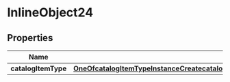 

# InlineObject24

## Properties

Name | Type | Description | Notes
------------ | ------------- | ------------- | -------------
**catalogItemType** | [**OneOfcatalogItemTypeInstanceCreatecatalogItemTypeBlueprintCreatecatalogItemTypeWorkflowCreate**](OneOfcatalogItemTypeInstanceCreatecatalogItemTypeBlueprintCreatecatalogItemTypeWorkflowCreate.md) |  |  [optional]



